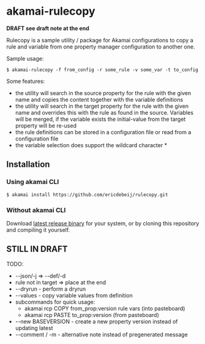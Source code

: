 # akamai-rulecopy
**DRAFT see draft note at the end**

Rulecopy is a sample utility / package for Akamai configurations to copy a rule and variable from one property manager configuration to another one.

Sample usage:

    $ akamai-rulecopy -f from_config -r some_rule -v some_var -t to_config

Some features:
* the utility will search in the source property for the rule with the given name and copies the content together with the variable definitions
* the utility will search in the target property for the rule with the given name and overrides this with the rule as found in the source. Variables will be merged, if the variable exists the initial-value from the target property will be re-used
* the rule definitions can be stored in a configuration file or read from a configuration file
* the variable selection does support the wildcard character *

## Installation
### Using akamai CLI
    $ akamai install https://github.com/ericdebeij/rulecopy.git

### Without akamai CLI
Download 
[latest release binary](https://github.com/ericdebeij/rulecopy/releases)
for your system, or by cloning this repository and compiling it yourself.

## STILL IN DRAFT
TODO:
- --json/-j => --def/-d
- rule not in target => place at the end
- --dryrun - perform a dryrun
- --values - copy variable values from definition
- subcommands for quick usage:
  - akamai rcp COPY from_prop:version rule vars (into pasteboard)
  - akamai rcp PASTE to_prop:version (from pasteboard)
- --new BASEVERSION - create a new property version instead of updating latest
- --comment / -m - alternative note instead of pregenerated message

